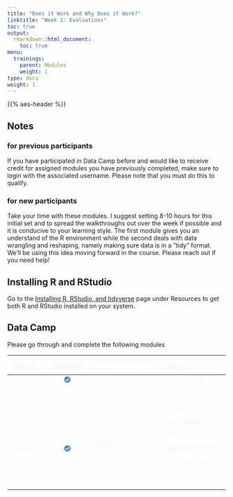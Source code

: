 ```yaml
---
title: "Does it Work and Why Does it Work?"
linktitle: "Week 1: Evaluations"
toc: true
output:
  rmarkdown::html_document:
    toc: true
menu:
  trainings:
    parent: Modules
    weight: 1
type: docs
weight: 1
---
```


<script src="/rmarkdown-libs/kePrint/kePrint.js"></script>

<link href="/rmarkdown-libs/lightable/lightable.css" rel="stylesheet" />

{{% aes-header %}}

## Notes

### for previous participants

If you have participated in Data Camp before and would like to receive credit for assigned modules you have previously completed, make sure to login with the associated username. Please note that you must do this to qualify.

### for new participants

Take your time with these modules. I suggest setting 8-10 hours for this initial set and to spread the walkthroughs out over the week if possible and it is conducive to your learning style. The first module gives you an understand of the R environment while the second deals with data wrangling and reshaping, namely making sure data is in a “tidy” format. We’ll be using this idea moving forward in the course. Please reach out if you need help!

## Installing R and RStudio

Go to the [Installing R, RStudio, and tidyverse](/resources/install/) page under Resources to get both R and RStudio installed on your system.

## Data Camp

Please go through and complete the following modules

<center>
<table class=" lightable-paper" style="font-family: &quot;Arial Narrow&quot;, arial, helvetica, sans-serif; margin-left: auto; margin-right: auto;">
<thead>
<tr>
<th style="text-align:center;color: #f7f7f7 !important;background-color: transparent !important;vertical-align: middle !important;">
Due by
</th>
<th style="text-align:center;color: #f7f7f7 !important;background-color: transparent !important;vertical-align: middle !important;">
Required
</th>
<th style="text-align:left;color: #f7f7f7 !important;background-color: transparent !important;vertical-align: middle !important;">
Course or Project Name
</th>
<th style="text-align:left;color: #f7f7f7 !important;background-color: transparent !important;vertical-align: middle !important;">
Chapters
</th>
</tr>
</thead>
<tbody>
<tr>
<td style="text-align:center;width: 10em; color: #f7f7f7 !important;background-color: transparent !important;vertical-align: middle !important;">
5/22/22
</td>
<td style="text-align:center;width: 10em; color: #f7f7f7 !important;background-color: transparent !important;vertical-align: middle !important;">
<svg aria-hidden="true" role="img" viewbox="0 0 512 512" style="height:15px;width:15px;vertical-align:-0.125em;margin-left:auto;margin-right:auto;font-size:inherit;fill:#428bca;overflow:visible;position:relative;">
<path d="M504 256c0 136.967-111.033 248-248 248S8 392.967 8 256 119.033 8 256 8s248 111.033 248 248zM227.314 387.314l184-184c6.248-6.248 6.248-16.379 0-22.627l-22.627-22.627c-6.248-6.249-16.379-6.249-22.628 0L216 308.118l-70.059-70.059c-6.248-6.248-16.379-6.248-22.628 0l-22.627 22.627c-6.248 6.248-6.248 16.379 0 22.627l104 104c6.249 6.249 16.379 6.249 22.628.001z"></path>
</svg>
</td>
<td style="text-align:left;width: 25em; color: #f7f7f7 !important;background-color: transparent !important;vertical-align: middle !important;">
Introduction to R
</td>
<td style="text-align:left;width: 30em; color: #f7f7f7 !important;background-color: transparent !important;vertical-align: middle !important;">
Intro to basics
</td>
</tr>
<tr>
<td style="text-align:center;width: 10em; color: #f7f7f7 !important;background-color: transparent !important;vertical-align: middle !important;">
</td>
<td style="text-align:center;width: 10em; color: #f7f7f7 !important;background-color: transparent !important;vertical-align: middle !important;">
</td>
<td style="text-align:left;width: 25em; color: #f7f7f7 !important;background-color: transparent !important;vertical-align: middle !important;">
</td>
<td style="text-align:left;width: 30em; color: #f7f7f7 !important;background-color: transparent !important;vertical-align: middle !important;">
Vectors
</td>
</tr>
<tr>
<td style="text-align:center;width: 10em; color: #f7f7f7 !important;background-color: transparent !important;vertical-align: middle !important;">
</td>
<td style="text-align:center;width: 10em; color: #f7f7f7 !important;background-color: transparent !important;vertical-align: middle !important;">
</td>
<td style="text-align:left;width: 25em; color: #f7f7f7 !important;background-color: transparent !important;vertical-align: middle !important;">
</td>
<td style="text-align:left;width: 30em; color: #f7f7f7 !important;background-color: transparent !important;vertical-align: middle !important;">
Matrices
</td>
</tr>
<tr>
<td style="text-align:center;width: 10em; color: #f7f7f7 !important;background-color: transparent !important;vertical-align: middle !important;">
</td>
<td style="text-align:center;width: 10em; color: #f7f7f7 !important;background-color: transparent !important;vertical-align: middle !important;">
</td>
<td style="text-align:left;width: 25em; color: #f7f7f7 !important;background-color: transparent !important;vertical-align: middle !important;">
</td>
<td style="text-align:left;width: 30em; color: #f7f7f7 !important;background-color: transparent !important;vertical-align: middle !important;">
Factors
</td>
</tr>
<tr>
<td style="text-align:center;width: 10em; color: #f7f7f7 !important;background-color: transparent !important;vertical-align: middle !important;">
</td>
<td style="text-align:center;width: 10em; color: #f7f7f7 !important;background-color: transparent !important;vertical-align: middle !important;">
</td>
<td style="text-align:left;width: 25em; color: #f7f7f7 !important;background-color: transparent !important;vertical-align: middle !important;">
</td>
<td style="text-align:left;width: 30em; color: #f7f7f7 !important;background-color: transparent !important;vertical-align: middle !important;">
Data Frames
</td>
</tr>
<tr>
<td style="text-align:center;width: 10em; color: #f7f7f7 !important;background-color: transparent !important;vertical-align: middle !important;">
</td>
<td style="text-align:center;width: 10em; color: #f7f7f7 !important;background-color: transparent !important;vertical-align: middle !important;">
</td>
<td style="text-align:left;width: 25em; color: #f7f7f7 !important;background-color: transparent !important;vertical-align: middle !important;">
</td>
<td style="text-align:left;width: 30em; color: #f7f7f7 !important;background-color: transparent !important;vertical-align: middle !important;">
Lists
</td>
</tr>
<tr>
<td style="text-align:center;width: 10em; color: #f7f7f7 !important;background-color: transparent !important;vertical-align: middle !important;">
</td>
<td style="text-align:center;width: 10em; color: #f7f7f7 !important;background-color: transparent !important;vertical-align: middle !important;">
</td>
<td style="text-align:left;width: 25em; color: #f7f7f7 !important;background-color: transparent !important;vertical-align: middle !important;">
</td>
<td style="text-align:left;width: 30em; color: #f7f7f7 !important;background-color: transparent !important;vertical-align: middle !important;">
</td>
</tr>
<tr>
<td style="text-align:center;width: 10em; color: #f7f7f7 !important;background-color: transparent !important;vertical-align: middle !important;">
5/22/22
</td>
<td style="text-align:center;width: 10em; color: #f7f7f7 !important;background-color: transparent !important;vertical-align: middle !important;">
<svg aria-hidden="true" role="img" viewbox="0 0 512 512" style="height:15px;width:15px;vertical-align:-0.125em;margin-left:auto;margin-right:auto;font-size:inherit;fill:#428bca;overflow:visible;position:relative;">
<path d="M504 256c0 136.967-111.033 248-248 248S8 392.967 8 256 119.033 8 256 8s248 111.033 248 248zM227.314 387.314l184-184c6.248-6.248 6.248-16.379 0-22.627l-22.627-22.627c-6.248-6.249-16.379-6.249-22.628 0L216 308.118l-70.059-70.059c-6.248-6.248-16.379-6.248-22.628 0l-22.627 22.627c-6.248 6.248-6.248 16.379 0 22.627l104 104c6.249 6.249 16.379 6.249 22.628.001z"></path>
</svg>
</td>
<td style="text-align:left;width: 25em; color: #f7f7f7 !important;background-color: transparent !important;vertical-align: middle !important;">
Working with Data in the Tidyverse
</td>
<td style="text-align:left;width: 30em; color: #f7f7f7 !important;background-color: transparent !important;vertical-align: middle !important;">
Explore your data
</td>
</tr>
<tr>
<td style="text-align:center;width: 10em; color: #f7f7f7 !important;background-color: transparent !important;vertical-align: middle !important;">
</td>
<td style="text-align:center;width: 10em; color: #f7f7f7 !important;background-color: transparent !important;vertical-align: middle !important;">
</td>
<td style="text-align:left;width: 25em; color: #f7f7f7 !important;background-color: transparent !important;vertical-align: middle !important;">
</td>
<td style="text-align:left;width: 30em; color: #f7f7f7 !important;background-color: transparent !important;vertical-align: middle !important;">
Tame your data
</td>
</tr>
<tr>
<td style="text-align:center;width: 10em; color: #f7f7f7 !important;background-color: transparent !important;vertical-align: middle !important;">
</td>
<td style="text-align:center;width: 10em; color: #f7f7f7 !important;background-color: transparent !important;vertical-align: middle !important;">
</td>
<td style="text-align:left;width: 25em; color: #f7f7f7 !important;background-color: transparent !important;vertical-align: middle !important;">
</td>
<td style="text-align:left;width: 30em; color: #f7f7f7 !important;background-color: transparent !important;vertical-align: middle !important;">
Tidy your data
</td>
</tr>
<tr>
<td style="text-align:center;width: 10em; color: #f7f7f7 !important;background-color: transparent !important;vertical-align: middle !important;">
</td>
<td style="text-align:center;width: 10em; color: #f7f7f7 !important;background-color: transparent !important;vertical-align: middle !important;">
</td>
<td style="text-align:left;width: 25em; color: #f7f7f7 !important;background-color: transparent !important;vertical-align: middle !important;">
</td>
<td style="text-align:left;width: 30em; color: #f7f7f7 !important;background-color: transparent !important;vertical-align: middle !important;">
Transform your data
</td>
</tr>
</tbody>
</table>
</center>
